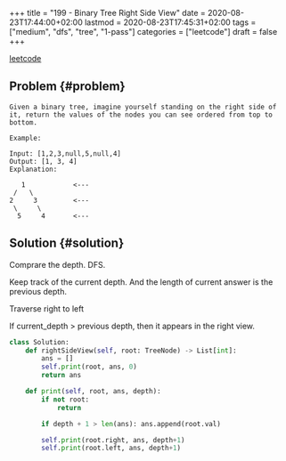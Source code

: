 +++
title = "199 - Binary Tree Right Side View"
date = 2020-08-23T17:44:00+02:00
lastmod = 2020-08-23T17:45:31+02:00
tags = ["medium", "dfs", "tree", "1-pass"]
categories = ["leetcode"]
draft = false
+++

[leetcode](https://leetcode.com/problems/binary-tree-right-side-view/)


## Problem {#problem}

```text
Given a binary tree, imagine yourself standing on the right side of it, return the values of the nodes you can see ordered from top to bottom.

Example:

Input: [1,2,3,null,5,null,4]
Output: [1, 3, 4]
Explanation:

   1            <---
 /   \
2     3         <---
 \     \
  5     4       <---
```


## Solution {#solution}

Comprare the depth. DFS.

Keep track of the current depth.
And the length of current answer is the previous depth.

Traverse right to left

If current\_depth > previous depth, then it appears in the right view.

```python
class Solution:
    def rightSideView(self, root: TreeNode) -> List[int]:
        ans = []
        self.print(root, ans, 0)
        return ans

    def print(self, root, ans, depth):
        if not root:
            return

        if depth + 1 > len(ans): ans.append(root.val)

        self.print(root.right, ans, depth+1)
        self.print(root.left, ans, depth+1)
```
